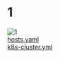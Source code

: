 # 1 #
![1](https://user-images.githubusercontent.com/88678440/173032249-83876d3f-a847-4cd4-a196-fead8ae9ffcc.JPG)  
[hosts.yaml](https://github.com/keeper521/devops-netology/blob/main/12-kubernetes-04-install-part-2/hosts.yaml)  
[k8s-cluster.yml](https://github.com/keeper521/devops-netology/blob/main/12-kubernetes-04-install-part-2/k8s-cluster.yml)
